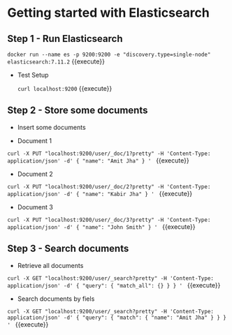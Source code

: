# Getting started with Elasticsearch

## Step 1 - Run Elasticsearch
`docker run --name es -p 9200:9200 -e "discovery.type=single-node" elasticsearch:7.11.2` {{execute}}

* Test Setup

    `curl localhost:9200` {{execute}}

## Step 2 - Store some documents
* Insert some documents 

* Document 1 

`curl -X PUT "localhost:9200/user/_doc/1?pretty" -H 'Content-Type: application/json' -d'
{
  "name": "Amit Jha"
}
'
` {{execute}}

* Document 2 

`curl -X PUT "localhost:9200/user/_doc/2?pretty" -H 'Content-Type: application/json' -d'
{
  "name": "Kabir Jha"
}
'
` {{execute}}

* Document 3 

`curl -X PUT "localhost:9200/user/_doc/3?pretty" -H 'Content-Type: application/json' -d'
{
  "name": "John Smith"
}
'
` {{execute}}



## Step 3 - Search documents

* Retrieve all documents 

`curl -X GET "localhost:9200/user/_search?pretty" -H 'Content-Type: application/json' -d'
{
  "query": { "match_all": {} }
}
'
` {{execute}}

* Search documents by fiels

`curl -X GET "localhost:9200/user/_search?pretty" -H 'Content-Type: application/json' -d'
{
  "query": { "match": {
      "name": "Amit Jha"
  } }
}
'
` {{execute}}


